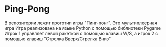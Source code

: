 # Ping-Pong
В репозитории лежит прототип игры "Пинг-понг". Это мультиплеерная игра
Игра реализована на языке Python с помощью библиотеки Pygame
Игрок 1 управляет левой ракеткой с помощью клавиш W/S, а игрок 2 с помощью клавиш "Стрелка Вверх/Стрелка Вниз"
